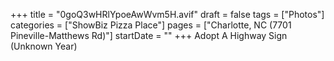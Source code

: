 +++
title = "0goQ3wHRlYpoeAwWvm5H.avif"
draft = false
tags = ["Photos"]
categories = ["ShowBiz Pizza Place"]
pages = ["Charlotte, NC (7701 Pineville-Matthews Rd)"]
startDate = ""
+++
Adopt A Highway Sign (Unknown Year)
